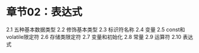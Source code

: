 # 章节02：表达式

2.1 五种基本数据类型
2.2 修饰基本类型
2.3 标识符名称
2.4 变量
2.5 const和volatile限定符
2.6 存储类限定符
2.7 变量和初始化
2.8 常量
2.9 运算符
2.10 表达式

